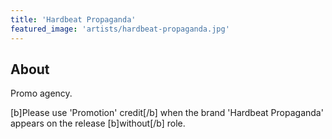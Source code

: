 ```yaml
---
title: 'Hardbeat Propaganda'
featured_image: 'artists/hardbeat-propaganda.jpg'
---
```


## About

Promo agency.

[b]Please use 'Promotion' credit[/b] when the brand 'Hardbeat Propaganda' appears on the release [b]without[/b] role.
